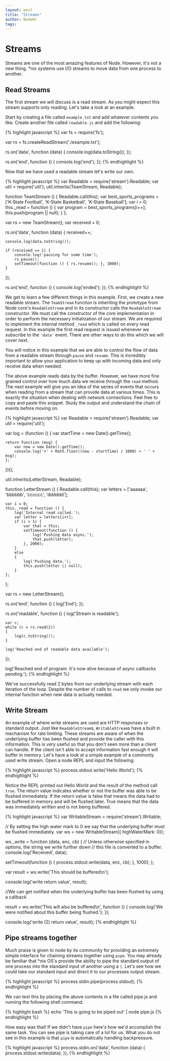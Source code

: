 ```yaml
---
layout: post
title: "Streams"
author: NodeKC
tags:
---
```


# Streams

Streams are one of the most amazing features of Node. However, it\'s not a new thing. \*nix systems use I/O streams to move data from one process to another.

## Read Streams

The first stream we will discuss is a read stream. As you might expect this stream supports only reading. Let\'s take a look at an example.

Start by creating a file called ```example.txt``` and add whatever contents you like. Create another file called `readable.js` and add the following:


{% highlight javascript %}
var fs = require('fs');

var rs = fs.createReadStream('./example.txt');

rs.on('data', function (data) {
   console.log(data.toString());
});

rs.on('end', function () {
   console.log('end');
});
{% endhighlight %}

Now that we have used a readable stream let\'s write our own.

{% highlight javascript %}
var Readable = require('stream').Readable;
var util = require('util');
util.inherits(TeamStream, Readable);

function TeamStream () {
    Readable.call(this);
    var best_sports_programs = ['K-State Football', 'K-State Basketball', 'K-State Baseball'];
    var i = 0;
    this._read = function () {
        var program = best_sports_programs[i++];
        this.push(program || null);
    }
};

var rs = new TeamStream();
var received = 0;

rs.on('data', function (data) {
    received++;

    console.log(data.toString());

    if (received == 1) {
        console.log('pausing for some time');
        rs.pause();
        setTimeout(function () { rs.resume(); }, 3000);
    }
});

rs.on('end', function () {
    console.log('ended');
});
{% endhighlight %}


We get to learn a few different things in this example. First, we create a new readable stream. The `TeamStream` function is inheriting the prototype from Node core's `ReadableStream` and in its constructor calls the `ReadableStream` constructor. We must call the constructor of the core implementation in order to perform the necessary initialization of our stream. We are required to implement the internal method `_read` which is called on every read request. In this example the first read request is issued whenever we subscribe to the `'data'` event. There are other ways to do this which we will cover next.

You will notice in this example that we are able to control the flow of data from a readable stream through `pause` and `resume`. This is incredibly important to allow your application to keep up with incoming data and only receive data when needed.

The above example reads data by the buffer. However, we have more fine grained control over how much data we receive through the `read` method. The next example will give you an idea of the series of events that occurs when reading from a stream that can provide data at various times. This is exactly the situation when dealing with network connections. Feel free to copy and paste this snippet. Study the output and understand the chain of events before moving on.

{% highlight javascript %}
var Readable = require('stream').Readable;
var util = require('util');

var log =  (function () {
    var startTime = new Date().getTime();

    return function (msg) {
        var now = new Date().getTime();
        console.log('+' + Math.floor((now - startTime) / 1000) + ' ' + msg);
    };
})();

util.inherits(LetterStream, Readable);

function LetterStream () {
    Readable.call(this);
    var letters = ['aaaaaa', 'bbbbbb', 'cccccc', 'dddddd'];

    var i = 0;
    this._read = function () {
        log('Internal read called.');
        var letter = letters[i++];
        if (i > 1) {
            var that = this;
            setTimeout(function () {
                log('Pushing data async.');
                that.push(letter);
            }, 2000);
        }
        else
        {
            log('Pushing data.');
            this.push(letter || null);
        }
    };
};

var rs = new LetterStream();

rs.on('end', function () {
    log('End');
});

rs.on('readable', function () {
    log('Stream is readable');

    var c;
    while (c = rs.read(2))
    {
        log(c.toString());
    }

    log('Reached end of readable data available');
});

log('Reached end of program. It\'s now alive because of async callbacks pending.');
{% endhighlight %}

We\'ve successfully read 2 bytes from our underlying stream with each iteration of the loop. Despite the number of calls to `read` we only invoke our internal function when new data is actually needed.

## Write Stream

An example of where write streams are used are HTTP responses or standard output. Just like `ReadableStream`s, `WritableStream`s have a built in mechanism for rate limiting. These streams are aware of when the underlying buffer has been flushed and provide the caller with this information. This is very useful so that you don\'t seen more than a client can handle. If the client isn\'t able to accept information fast enough it will buffer in memory. Let\'s have a look at a simple example of a commonly used write stream. Open a node REPL and input the following:

{% highlight javascript %}
process.stdout.write('Hello World');
{% endhighlight %}

Notice the REPL printed out Hello World and the result of the method call `true`. The return value indicates whether or not the buffer was able to be flushed immediately. If the return value is false that means the data had to be buffered in memory and will be flushed later. True means that the data was immediately written and is not being buffered.

{% highlight javascript %}
var WritableStream = require('stream').Writable;

// By setting the high water mark to 0 we say that the underlying buffer must be flushed immediately.
var ws = new WritableStream({ highWaterMark: 0});

ws._write = function (data, enc, cb) {
   // Unless otherwise specified in options, the string we write further down
   // this file is converted to a buffer.
   console.log('Received', data);

   setTimeout(function () {
      process.stdout.write(data, enc, cb);
   }, 1000);
};

var result = ws.write('This should be buffered\n');

console.log('write return value', result);

//We can get notified when the underlying buffer has been flushed by using a callback

result = ws.write('This will also be buffered\n', function () {
   console.log('We were notified about this buffer being flushed.');
});

console.log('write (2) return value', result);
{% endhighlight %}

## Pipe streams together

Much praise is given to node by its community for providing an extremely simple interface for chaining streams together using `pipe`. You may already be familiar that \*nix OS\'s provide the ability to pipe the standard output of one process into the standard input of another using a `|`. Let\'s see how we could take our standard input and direct it to our processes output stream.

{% highlight javascript %}
process.stdin.pipe(process.stdout);
{% endhighlight %}

We can test this by placing the above contents in a file called pipe.js and running the following shell command.

{% highlight bash %}
echo 'This is going to be piped out' | node pipe.js
{% endhighlight %}

How easy was that! If we didn\'t have `pipe` here's how we\'d accomplish the same task. You can see pipe is taking care of a lot for us. What you do not see in this example is that `pipe` is automatically handling backpressure.

{% highlight javascript %}
process.stdin.on('data', function (data) {
   process.stdout.write(data);
});
{% endhighlight %}

